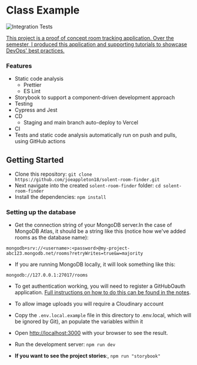 # Class Example

![Integration Tests](https://github.com/joeappleton18/solent-room-finder/actions/workflows/cypress.yaml/badge.svg)

[This project is a proof of concept room tracking application. Over the semester, I produced this application and supporting tutorials to showcase DevOps' best practices.]()




### Features 

- Static code analysis 
  - Prettier 
  - ES Lint 
- Storybook to support a component-driven development approach 
- Testing 
- Cypress and Jest 
- CD
  - Staging and main branch auto-deploy to Vercel
- CI
- Tests and static code analysis automatically run on push and pulls,  using GitHub actions

## Getting Started

- Clone this repository: `git clone https://github.com/joeappleton18/solent-room-finder.git`
- Next navigate into the created `solent-room-finder` folder: `cd solent-room-finder`
- Install the dependencies: `npm install`

### Setting up the database

- Get the connection string of your MongoDB server.In the case of MongoDB Atlas, it should be a string like this (notice how we've added rooms as the database name):

`mongodb+srv://<username>:<password>@my-project-abc123.mongodb.net/rooms?retryWrites=true&w=majority`

- If you are running MongoDB locally, it will look something like this:

`mongodb://127.0.0.1:27017/rooms`

- To get authentication working, you will need to register a GitHubOauth application. [Full instructions on how to do this can be found in the notes](https://joeappleton18.github.io/devops_2022_2023_notes/week-7/#task-0-1-get-the-starter-application).

- To allow image uploads you will require a Cloudinary account

- Copy the `.env.local.example` file in this directory to .env.local, which will be ignored by Git), an populate the variables within it
- Open [http://localhost:3000](http://localhost:3000) with your browser to see the result.

- Run the development server: `npm run dev`

- **If you want to see the project stories**:, `npm run "storybook"`
